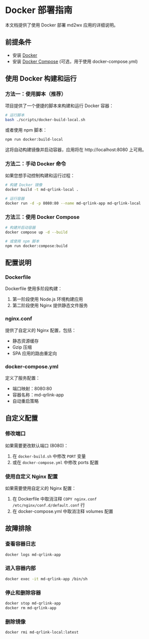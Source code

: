 # Docker 部署指南

本文档提供了使用 Docker 部署 md2wx 应用的详细说明。

## 前提条件

- 安装 [Docker](https://docs.docker.com/get-docker/)
- 安装 [Docker Compose](https://docs.docker.com/compose/install/) (可选，用于使用 docker-compose.yml)

## 使用 Docker 构建和运行

### 方法一：使用脚本（推荐）

项目提供了一个便捷的脚本来构建和运行 Docker 容器：

```bash
# 运行脚本
bash ./scripts/docker-build-local.sh
```

或者使用 npm 脚本：

```bash
npm run docker:build-local
```

这将自动构建镜像并启动容器，应用将在 http://localhost:8080 上可用。

### 方法二：手动 Docker 命令

如果您想手动控制构建和运行过程：

```bash
# 构建 Docker 镜像
docker build -t md-qrlink-local .

# 运行容器
docker run -d -p 8080:80 --name md-qrlink-app md-qrlink-local
```

### 方法三：使用 Docker Compose

```bash
# 构建并启动容器
docker compose up -d --build

# 或使用 npm 脚本
npm run docker:compose:build
```

## 配置说明

### Dockerfile

Dockerfile 使用多阶段构建：
1. 第一阶段使用 Node.js 环境构建应用
2. 第二阶段使用 Nginx 提供静态文件服务

### nginx.conf

提供了自定义的 Nginx 配置，包括：
- 静态资源缓存
- Gzip 压缩
- SPA 应用的路由重定向

### docker-compose.yml

定义了服务配置：
- 端口映射：8080:80
- 容器名称：md-qrlink-app
- 自动重启策略

## 自定义配置

### 修改端口

如果需要更改默认端口 (8080)：

1. 在 `docker-build.sh` 中修改 `PORT` 变量
2. 或在 `docker-compose.yml` 中修改 ports 配置

### 使用自定义 Nginx 配置

如果需要使用自定义的 Nginx 配置：

1. 在 Dockerfile 中取消注释 `COPY nginx.conf /etc/nginx/conf.d/default.conf` 行
2. 在 docker-compose.yml 中取消注释 volumes 配置

## 故障排除

### 查看容器日志

```bash
docker logs md-qrlink-app
```

### 进入容器内部

```bash
docker exec -it md-qrlink-app /bin/sh
```

### 停止和删除容器

```bash
docker stop md-qrlink-app
docker rm md-qrlink-app
```

### 删除镜像

```bash
docker rmi md-qrlink-local:latest
```